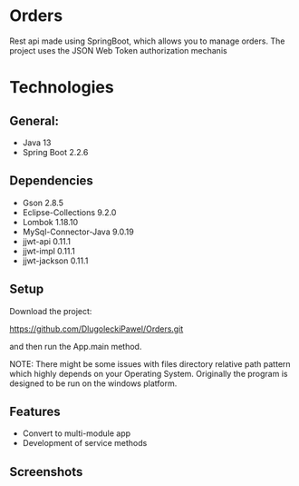 # Orders
Rest api made using SpringBoot, which allows you to manage orders. The project uses the JSON Web Token authorization mechanis

# Technologies

## General:
* Java 13
* Spring Boot 2.2.6

## Dependencies
* Gson 2.8.5
* Eclipse-Collections 9.2.0
* Lombok 1.18.10
* MySql-Connector-Java 9.0.19
* jjwt-api 0.11.1
* jjwt-impl 0.11.1
* jjwt-jackson 0.11.1
## Setup
Download the project:

https://github.com/DlugoleckiPawel/Orders.git

and then run the App.main method.

NOTE: There might be some issues with files directory relative path pattern which highly depends on your Operating System. Originally the program is designed to be run on the windows platform.

## Features
* Convert to multi-module app
* Development of service methods

## Screenshots

